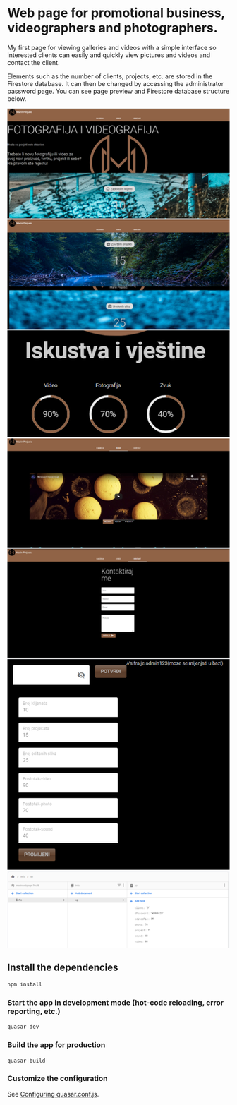 # Web page for promotional business, videographers and photographers.


My first page for viewing galleries and videos with a simple interface so interested clients can easily and quickly view pictures and videos and contact the client.

Elements such as the number of clients, projects, etc. are stored in the Firestore database. It can then be changed by accessing the administrator password page.
You can see page preview and Firestore database structure below.

![](photos/preview1.png)
![](photos/preview2.png)
![](photos/preview3.png)
![](photos/preview4.png)
![](photos/preview5.png)
![](photos/preview6.png)
![](photos/firestore.png)

## Install the dependencies
```bash
npm install
```

### Start the app in development mode (hot-code reloading, error reporting, etc.)
```bash
quasar dev
```


### Build the app for production
```bash
quasar build
```

### Customize the configuration
See [Configuring quasar.conf.js](https://quasar.dev/quasar-cli/quasar-conf-js).
